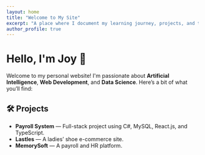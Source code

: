 ```yaml
---
layout: home
title: "Welcome to My Site"
excerpt: "A place where I document my learning journey, projects, and thoughts."
author_profile: true
---
```


# Hello, I'm Joy 👋

Welcome to my personal website! I'm passionate about **Artificial Intelligence**, **Web Development**, and **Data Science**. Here’s a bit of what you’ll find:

## 🛠 Projects

- **Payroll System** — Full-stack project using C#, MySQL, React.js, and TypeScript.
- **Lastles** — A ladies’ shoe e-commerce site.
- **MemorySoft** — A payroll and HR platform.


